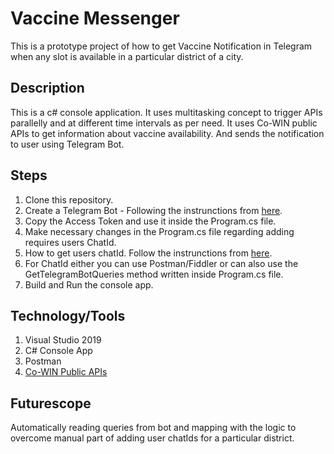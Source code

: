 # Vaccine Messenger

This is a prototype project of how to get Vaccine Notification in Telegram when any slot is available in a particular district of a city.

## Description
This is a c# console application. It uses multitasking concept to trigger APIs parallelly and at different time intervals as per need. It uses Co-WIN public APIs to get information about vaccine availability. And sends the notification to user using Telegram Bot.

## Steps
1. Clone this repository.
2. Create a Telegram Bot - Following the instrunctions from [here](https://docs.microsoft.com/en-us/azure/bot-service/bot-service-channel-connect-telegram?view=azure-bot-service-4.0).
3. Copy the Access Token and use it inside the Program.cs file.
4. Make necessary changes in the Program.cs file regarding adding requires users ChatId. 
5. How to get users chatId. Follow the instrunctions from [here](https://stackoverflow.com/a/32572159).
6. For ChatId either you can use Postman/Fiddler or can also use the GetTelegramBotQueries method written inside Program.cs file. 
7. Build and Run the console app.

## Technology/Tools
1. Visual Studio 2019
2. C# Console App
3. Postman
4. [Co-WIN Public APIs](https://apisetu.gov.in/public/marketplace/api/cowin) 

## Futurescope 
Automatically reading queries from bot and mapping with the logic to overcome manual part of adding user chatIds for a particular district. 
